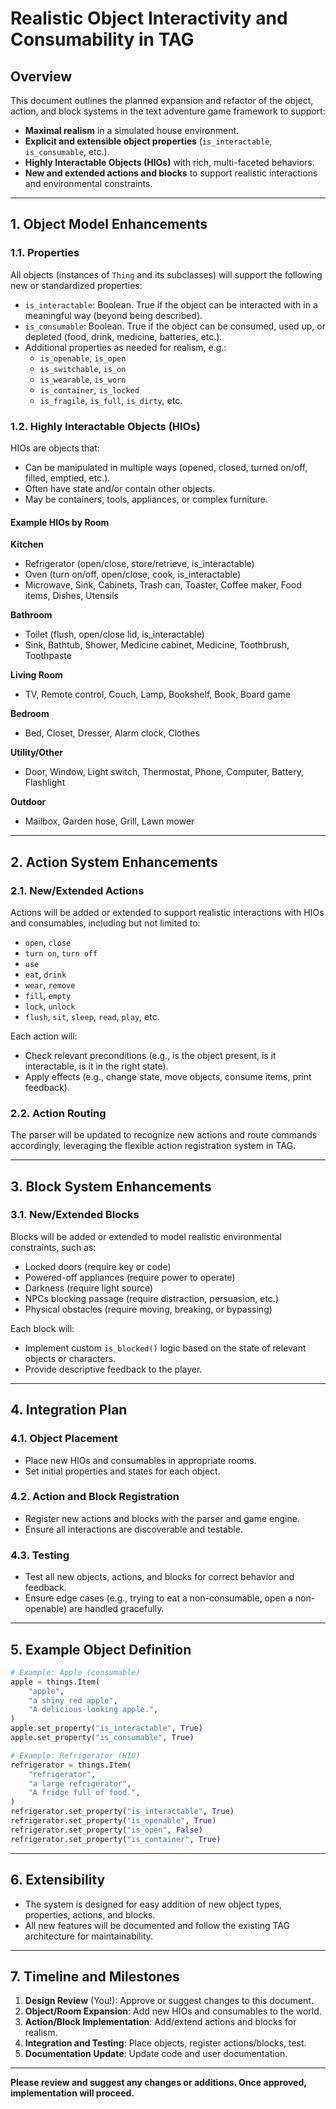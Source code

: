 # Realistic Object Interactivity and Consumability in TAG

## Overview

This document outlines the planned expansion and refactor of the object, action, and block systems in the text adventure game framework to support:

- **Maximal realism** in a simulated house environment.
- **Explicit and extensible object properties** (`is_interactable`, `is_consumable`, etc.).
- **Highly Interactable Objects (HIOs)** with rich, multi-faceted behaviors.
- **New and extended actions and blocks** to support realistic interactions and environmental constraints.

---

## 1. Object Model Enhancements

### 1.1. Properties

All objects (instances of `Thing` and its subclasses) will support the following new or standardized properties:

- `is_interactable`: Boolean. True if the object can be interacted with in a meaningful way (beyond being described).
- `is_consumable`: Boolean. True if the object can be consumed, used up, or depleted (food, drink, medicine, batteries, etc.).
- Additional properties as needed for realism, e.g.:
  - `is_openable`, `is_open`
  - `is_switchable`, `is_on`
  - `is_wearable`, `is_worn`
  - `is_container`, `is_locked`
  - `is_fragile`, `is_full`, `is_dirty`, etc.

### 1.2. Highly Interactable Objects (HIOs)

HIOs are objects that:

- Can be manipulated in multiple ways (opened, closed, turned on/off, filled, emptied, etc.).
- Often have state and/or contain other objects.
- May be containers, tools, appliances, or complex furniture.

#### Example HIOs by Room

**Kitchen**
- Refrigerator (open/close, store/retrieve, is_interactable)
- Oven (turn on/off, open/close, cook, is_interactable)
- Microwave, Sink, Cabinets, Trash can, Toaster, Coffee maker, Food items, Dishes, Utensils

**Bathroom**
- Toilet (flush, open/close lid, is_interactable)
- Sink, Bathtub, Shower, Medicine cabinet, Medicine, Toothbrush, Toothpaste

**Living Room**
- TV, Remote control, Couch, Lamp, Bookshelf, Book, Board game

**Bedroom**
- Bed, Closet, Dresser, Alarm clock, Clothes

**Utility/Other**
- Door, Window, Light switch, Thermostat, Phone, Computer, Battery, Flashlight

**Outdoor**
- Mailbox, Garden hose, Grill, Lawn mower

---

## 2. Action System Enhancements

### 2.1. New/Extended Actions

Actions will be added or extended to support realistic interactions with HIOs and consumables, including but not limited to:

- `open`, `close`
- `turn on`, `turn off`
- `use`
- `eat`, `drink`
- `wear`, `remove`
- `fill`, `empty`
- `lock`, `unlock`
- `flush`, `sit`, `sleep`, `read`, `play`, etc.

Each action will:
- Check relevant preconditions (e.g., is the object present, is it interactable, is it in the right state).
- Apply effects (e.g., change state, move objects, consume items, print feedback).

### 2.2. Action Routing

The parser will be updated to recognize new actions and route commands accordingly, leveraging the flexible action registration system in TAG.

---

## 3. Block System Enhancements

### 3.1. New/Extended Blocks

Blocks will be added or extended to model realistic environmental constraints, such as:

- Locked doors (require key or code)
- Powered-off appliances (require power to operate)
- Darkness (require light source)
- NPCs blocking passage (require distraction, persuasion, etc.)
- Physical obstacles (require moving, breaking, or bypassing)

Each block will:
- Implement custom `is_blocked()` logic based on the state of relevant objects or characters.
- Provide descriptive feedback to the player.

---

## 4. Integration Plan

### 4.1. Object Placement

- Place new HIOs and consumables in appropriate rooms.
- Set initial properties and states for each object.

### 4.2. Action and Block Registration

- Register new actions and blocks with the parser and game engine.
- Ensure all interactions are discoverable and testable.

### 4.3. Testing

- Test all new objects, actions, and blocks for correct behavior and feedback.
- Ensure edge cases (e.g., trying to eat a non-consumable, open a non-openable) are handled gracefully.

---

## 5. Example Object Definition

```python
# Example: Apple (consumable)
apple = things.Item(
    "apple",
    "a shiny red apple",
    "A delicious-looking apple.",
)
apple.set_property("is_interactable", True)
apple.set_property("is_consumable", True)

# Example: Refrigerator (HIO)
refrigerator = things.Item(
    "refrigerator",
    "a large refrigerator",
    "A fridge full of food.",
)
refrigerator.set_property("is_interactable", True)
refrigerator.set_property("is_openable", True)
refrigerator.set_property("is_open", False)
refrigerator.set_property("is_container", True)
```

---

## 6. Extensibility

- The system is designed for easy addition of new object types, properties, actions, and blocks.
- All new features will be documented and follow the existing TAG architecture for maintainability.

---

## 7. Timeline and Milestones

1. **Design Review** (You!): Approve or suggest changes to this document.
2. **Object/Room Expansion**: Add new HIOs and consumables to the world.
3. **Action/Block Implementation**: Add/extend actions and blocks for realism.
4. **Integration and Testing**: Place objects, register actions/blocks, test.
5. **Documentation Update**: Update code and user documentation.

---

**Please review and suggest any changes or additions. Once approved, implementation will proceed.** 